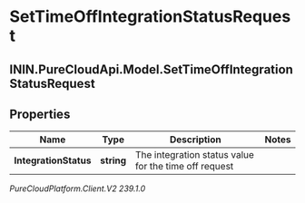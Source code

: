 # SetTimeOffIntegrationStatusRequest

## ININ.PureCloudApi.Model.SetTimeOffIntegrationStatusRequest

## Properties

|Name | Type | Description | Notes|
|------------ | ------------- | ------------- | -------------|
| **IntegrationStatus** | **string** | The integration status value for the time off request | |



_PureCloudPlatform.Client.V2 239.1.0_
